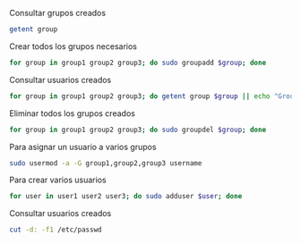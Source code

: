 Consultar grupos creados

```bash
getent group
```

Crear todos los grupos necesarios

```bash
for group in group1 group2 group3; do sudo groupadd $group; done
```

Consultar usuarios creados

```bash
for group in group1 group2 group3; do getent group $group || echo "Group $group does not exist"; done
```

Eliminar todos los grupos creados

```bash
for group in group1 group2 group3; do sudo groupdel $group; done
```

Para asignar un usuario a varios grupos

```bash
sudo usermod -a -G group1,group2,group3 username
```

Para crear varios usuarios

```bash
for user in user1 user2 user3; do sudo adduser $user; done
```

Consultar usuarios creados

```bash
cut -d: -f1 /etc/passwd
```